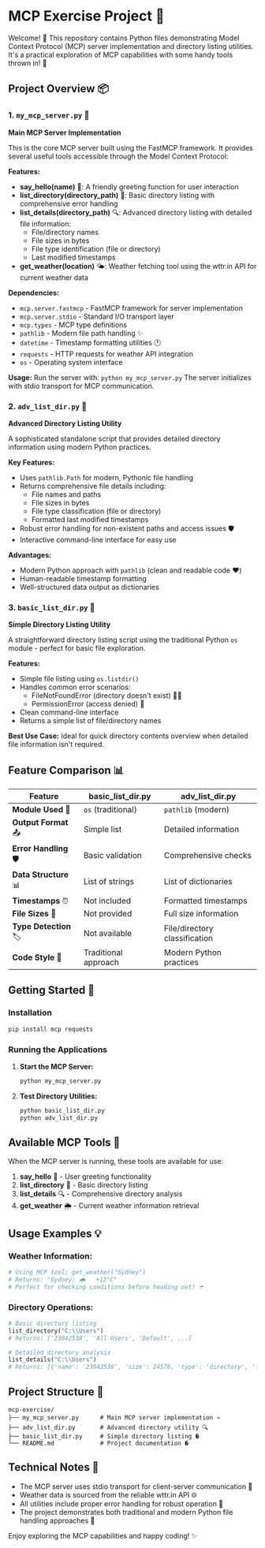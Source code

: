 # MCP Exercise Project 🚀

Welcome! 👋 This repository contains Python files demonstrating Model Context Protocol (MCP) server implementation and directory listing utilities. It's a practical exploration of MCP capabilities with some handy tools thrown in! 🐍

## Project Overview 📦

### 1. `my_mcp_server.py` 🌟
**Main MCP Server Implementation**

This is the core MCP server built using the FastMCP framework. It provides several useful tools accessible through the Model Context Protocol:

**Features:**
- **say_hello(name)** 👋: A friendly greeting function for user interaction
- **list_directory(directory_path)** 📁: Basic directory listing with comprehensive error handling
- **list_details(directory_path)** 🔍: Advanced directory listing with detailed file information:
  - File/directory names
  - File sizes in bytes
  - File type identification (file or directory)
  - Last modified timestamps
- **get_weather(location)** 🌤️: Weather fetching tool using the wttr.in API for current weather data

**Dependencies:**
- `mcp.server.fastmcp` - FastMCP framework for server implementation
- `mcp.server.stdio` - Standard I/O transport layer
- `mcp.types` - MCP type definitions
- `pathlib` - Modern file path handling ✨
- `datetime` - Timestamp formatting utilities 🕐
- `requests` - HTTP requests for weather API integration
- `os` - Operating system interface

**Usage:**
Run the server with: `python my_mcp_server.py`
The server initializes with stdio transport for MCP communication.

### 2. `adv_list_dir.py` 🚀
**Advanced Directory Listing Utility**

A sophisticated standalone script that provides detailed directory information using modern Python practices.

**Key Features:**
- Uses `pathlib.Path` for modern, Pythonic file handling
- Returns comprehensive file details including:
  - File names and paths
  - File sizes in bytes
  - File type classification (file or directory)
  - Formatted last modified timestamps
- Robust error handling for non-existent paths and access issues 🛡️
- Interactive command-line interface for easy use

**Advantages:**
- Modern Python approach with `pathlib` (clean and readable code ❤️)
- Human-readable timestamp formatting
- Well-structured data output as dictionaries

### 3. `basic_list_dir.py` 📝
**Simple Directory Listing Utility**

A straightforward directory listing script using the traditional Python `os` module - perfect for basic file exploration.

**Features:**
- Simple file listing using `os.listdir()`
- Handles common error scenarios:
  - FileNotFoundError (directory doesn't exist) 🤷‍♀️
  - PermissionError (access denied) 🚫
- Clean command-line interface
- Returns a simple list of file/directory names

**Best Use Case:**
Ideal for quick directory contents overview when detailed file information isn't required.

## Feature Comparison 📊

| Feature | basic_list_dir.py | adv_list_dir.py |
|---------|-------------------|-----------------|
| **Module Used** 🔧 | `os` (traditional) | `pathlib` (modern) |
| **Output Format** 📤 | Simple list | Detailed information |
| **Error Handling** 🛡️ | Basic validation | Comprehensive checks |
| **Data Structure** 📊 | List of strings | List of dictionaries |
| **Timestamps** ⏰ | Not included | Formatted timestamps |
| **File Sizes** 📏 | Not provided | Full size information |
| **Type Detection** 🏷️ | Not available | File/directory classification |
| **Code Style** 🐍 | Traditional approach | Modern Python practices |

## Getting Started 🚀

### Installation
```bash
pip install mcp requests
```

### Running the Applications

1. **Start the MCP Server:**
   ```bash
   python my_mcp_server.py
   ```

2. **Test Directory Utilities:**
   ```bash
   python basic_list_dir.py
   python adv_list_dir.py
   ```

## Available MCP Tools 🧰

When the MCP server is running, these tools are available for use:

1. **say_hello** 👋 - User greeting functionality
2. **list_directory** 📁 - Basic directory listing
3. **list_details** 🔍 - Comprehensive directory analysis
4. **get_weather** 🌦️ - Current weather information retrieval

## Usage Examples 💡

### Weather Information:
```python
# Using MCP tool: get_weather("Sydney")
# Returns: "Sydney: 🌧   +12°C"
# Perfect for checking conditions before heading out! ☂️
```

### Directory Operations:
```python
# Basic directory listing
list_directory("C:\\Users")
# Returns: ['23042538', 'All Users', 'Default', ...]

# Detailed directory analysis
list_details("C:\\Users")
# Returns: [{'name': '23042538', 'size': 24576, 'type': 'directory', 'last_modified': '2025-07-08 18:35:03'}, ...]
```

## Project Structure 📁
```
mcp-exercise/
├── my_mcp_server.py      # Main MCP server implementation ⭐
├── adv_list_dir.py       # Advanced directory utility 🔍
├── basic_list_dir.py     # Simple directory listing �
└── README.md             # Project documentation �
```

## Technical Notes 📝
- The MCP server uses stdio transport for client-server communication 💬
- Weather data is sourced from the reliable wttr.in API 🌐
- All utilities include proper error handling for robust operation 💪
- The project demonstrates both traditional and modern Python file handling approaches 🐍

Enjoy exploring the MCP capabilities and happy coding! ✨
